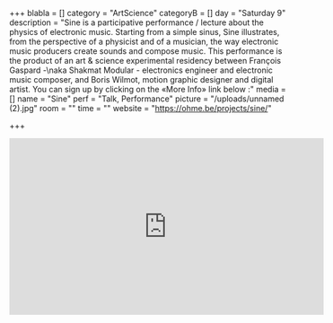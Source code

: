 +++
blabla = []
category = "ArtScience"
categoryB = []
day = "Saturday 9"
description = "Sine is a participative performance / lecture about the physics of electronic music. Starting from a simple sinus, Sine illustrates, from the perspective of a physicist and of a musician, the way electronic music producers create sounds and compose music. This performance is the product of an art & science experimental residency between François Gaspard -\naka Shakmat Modular - electronics engineer and electronic music composer, and Boris Wilmot, motion graphic designer and digital artist. You can sign up by clicking on the «More Info» link below :"
media = []
name = "Sine"
perf = "Talk, Performance"
picture = "/uploads/unnamed (2).jpg"
room = ""
time = ""
website = "https://ohme.be/projects/sine/"

+++
<iframe width="560" height="315" src="https://www.youtube.com/embed/Quo5ZLSCDj4" frameborder="0" allow="accelerometer; autoplay; encrypted-media; gyroscope; picture-in-picture" allowfullscreen></iframe>